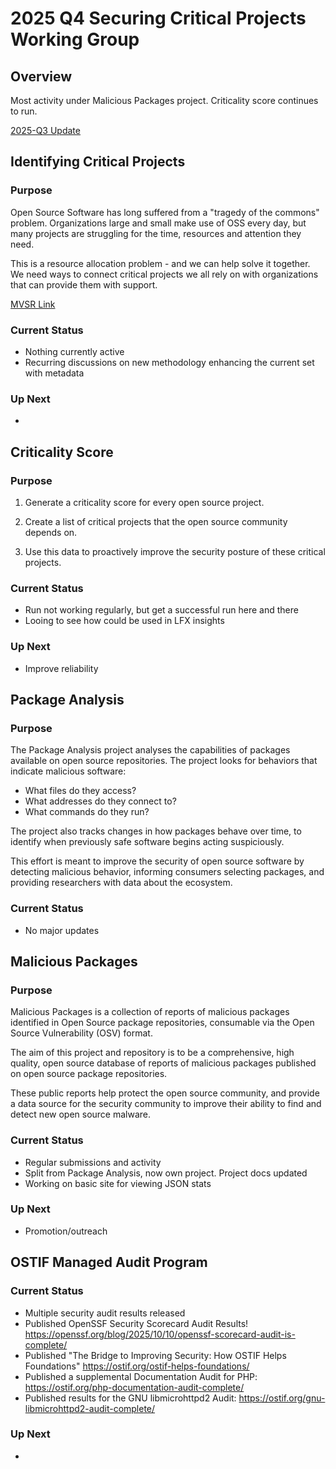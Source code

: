 # 2025 Q4 Securing Critical Projects Working Group

## Overview

Most activity under Malicious Packages project. Criticality score continues to run.

[2025-Q3 Update](2025-Q3-SCP-WG.md)

## Identifying Critical Projects

### Purpose

Open Source Software has long suffered from a "tragedy of the commons"
problem. Organizations large and small make use of OSS every day, but many
projects are struggling for the time, resources and attention they need.

This is a resource allocation problem - and we can help solve it together. We
need ways to connect critical projects we all rely on with organizations that
can provide them with support.

[MVSR Link](https://github.com/ossf/wg-securing-critical-projects/blob/main/MVSR.md)

### Current Status

- Nothing currently active
- Recurring discussions on new methodology enhancing the current set with metadata

### Up Next

- 

## Criticality Score

### Purpose

1. Generate a criticality score for every open source project.

1. Create a list of critical projects that the open source community depends
   on.

1. Use this data to proactively improve the security posture of these critical
   projects.

### Current Status

- Run not working regularly, but get a successful run here and there
- Looing to see how could be used in LFX insights

### Up Next

- Improve reliability

## Package Analysis

### Purpose

The Package Analysis project analyses the capabilities of packages available on
open source repositories. The project looks for behaviors that indicate
malicious software:

- What files do they access?
- What addresses do they connect to?
- What commands do they run?

The project also tracks changes in how packages behave over time, to identify
when previously safe software begins acting suspiciously.

This effort is meant to improve the security of open source software by
detecting malicious behavior, informing consumers selecting packages, and
providing researchers with data about the ecosystem.

### Current Status

- No major updates

## Malicious Packages

### Purpose

Malicious Packages is a collection of reports of malicious packages identified in
Open Source package repositories, consumable via the Open Source Vulnerability
(OSV) format.

The aim of this project and repository is to be a comprehensive, high quality, open source database of reports of malicious packages published on open source package repositories.

These public reports help protect the open source community, and provide a data source for the security community to improve their ability to find and detect new open source malware.

### Current Status

- Regular submissions and activity
- Split from Package Analysis, now own project. Project docs updated
- Working on basic site for viewing JSON stats

### Up Next

- Promotion/outreach

## OSTIF Managed Audit Program

### Current Status

- Multiple security audit results released
- Published OpenSSF Security Scorecard Audit Results! https://openssf.org/blog/2025/10/10/openssf-scorecard-audit-is-complete/
- Published "The Bridge to Improving Security: How OSTIF Helps Foundations" https://ostif.org/ostif-helps-foundations/
- Published a supplemental Documentation Audit for PHP: https://ostif.org/php-documentation-audit-complete/
- Published results for the GNU libmicrohttpd2 Audit: https://ostif.org/gnu-libmicrohttpd2-audit-complete/

### Up Next

- 
